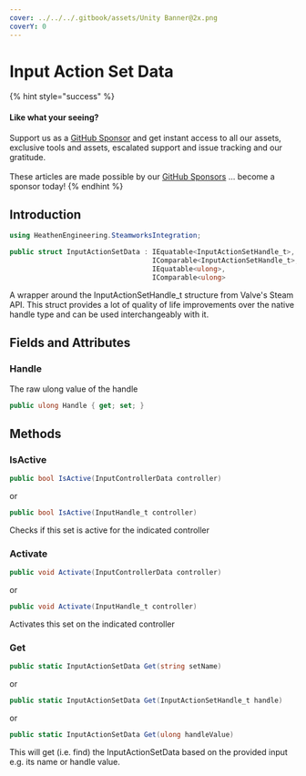 ```yaml
---
cover: ../../../.gitbook/assets/Unity Banner@2x.png
coverY: 0
---
```


# Input Action Set Data

{% hint style="success" %}
#### Like what your seeing?

Support us as a [GitHub Sponsor](../../../become-a-sponsor/) and get instant access to all our assets, exclusive tools and assets, escalated support and issue tracking and our gratitude.\
\
These articles are made possible by our [GitHub Sponsors](../../../become-a-sponsor/) ... become a sponsor today!
{% endhint %}

## Introduction

```csharp
using HeathenEngineering.SteamworksIntegration;
```

```csharp
public struct InputActionSetData : IEquatable<InputActionSetHandle_t>, 
                                   IComparable<InputActionSetHandle_t>, 
                                   IEquatable<ulong>, 
                                   IComparable<ulong>
```

A wrapper around the InputActionSetHandle\_t structure from Valve's Steam API. This struct provides a lot of quality of life improvements over the native handle type and can be used interchangeably with it.

## Fields and Attributes

### Handle

The raw ulong value of the handle

```csharp
public ulong Handle { get; set; }
```

## Methods

### IsActive

```csharp
public bool IsActive(InputControllerData controller)
```

or

```csharp
public bool IsActive(InputHandle_t controller)
```

Checks if this set is active for the indicated controller

### Activate

```csharp
public void Activate(InputControllerData controller)
```

or

```csharp
public void Activate(InputHandle_t controller)
```

Activates this set on the indicated controller

### Get

```csharp
public static InputActionSetData Get(string setName)
```

or

```csharp
public static InputActionSetData Get(InputActionSetHandle_t handle)
```

or

```csharp
public static InputActionSetData Get(ulong handleValue)
```

This will get (i.e. find) the InputActionSetData based on the provided input e.g. its name or handle value.
